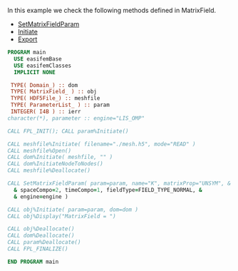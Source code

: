 In this example we check the following methods defined in MatrixField.

- [SetMatrixFieldParam](SetMatrixFieldParam.md)
- [Initiate](docs-api/MatrixField/Initiate.md)
- [Export](Export.md)

```fortran
PROGRAM main
  USE easifemBase
  USE easifemClasses
  IMPLICIT NONE
```

```fortran
 TYPE( Domain_) :: dom
 TYPE( MatrixField_ ) :: obj
 TYPE( HDF5File_) :: meshfile
 TYPE( ParameterList_ ) :: param
 INTEGER( I4B ) :: ierr
character(*), parameter :: engine="LIS_OMP"
```

```fortran
CALL FPL_INIT(); CALL param%Initiate()
```

```fortran
CALL meshfile%Initiate( filename="./mesh.h5", mode="READ" )
CALL meshfile%Open()
CALL dom%Initiate( meshfile, "" )
CALL dom%InitiateNodeToNodes()
CALL meshfile%Deallocate()
```

```fortran
CALL SetMatrixFieldParam( param=param, name="K", matrixProp="UNSYM", &
  & spaceCompo=2, timeCompo=1, fieldType=FIELD_TYPE_NORMAL, &
  & engine=engine )
```

```fortran
CALL obj%Initiate( param=param, dom=dom )
CALL obj%Display("MatrixField = ")
```

```fortran
CALL obj%Deallocate()
CALL dom%Deallocate()
CALL param%Deallocate()
CALL FPL_FINALIZE()
```

```fortran
END PROGRAM main
```
